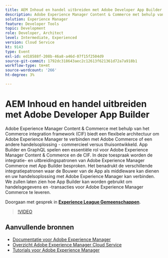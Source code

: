 ```yaml
---
title: AEM Inhoud en handel uitbreiden met Adobe Developer App Builder
description: Adobe Experience Manager Content & Commerce met behulp van het Commerce integration framework (CIF) biedt een flexibele architectuur om Adobe Experience Manager te verbinden met Adobe Commerce of een andere handelsoplossing - commercieel versus thuisontwikkeld. App Builder en GraphQL spelen een essentiële rol voor Adobe Experience Manager Content & Commerce en de CIF. In deze toespraak worden de integratie- en uitbreidingspatronen van Adobe Experience Manager Commerce met App Builder besproken. Het benadrukt de verschillende integratiepatronen waar de Bouwer van de App als middleware kan dienen en uw handelsoplossing met Adobe Experience Manager kan verbinden. We zullen laten zien hoe App Builder kan worden gebruikt om handelsgegevens en -transacties voor Adobe Experience Manager Commerce te leveren.
solution: Experience Manager
feature: Developer Tools
topic: Development
role: Developer, Architect
level: Intermediate, Experienced
version: Cloud Service
kt: 9143
type: Event
exl-id: ed18588f-208b-46a8-a46d-07f15f2504d9
source-git-commit: 1792dc318643aec2c12613f621361d72a7a918b1
workflow-type: tm+mt
source-wordcount: '266'
ht-degree: 3%

---
```


# AEM Inhoud en handel uitbreiden met Adobe Developer App Builder

Adobe Experience Manager Content &amp; Commerce met behulp van het Commerce integration framework (CIF) biedt een flexibele architectuur om Adobe Experience Manager te verbinden met Adobe Commerce of een andere handelsoplossing - commercieel versus thuisontwikkeld. App Builder en GraphQL spelen een essentiële rol voor Adobe Experience Manager Content &amp; Commerce en de CIF. In deze toespraak worden de integratie- en uitbreidingspatronen van Adobe Experience Manager Commerce met App Builder besproken. Het benadrukt de verschillende integratiepatronen waar de Bouwer van de App als middleware kan dienen en uw handelsoplossing met Adobe Experience Manager kan verbinden. We zullen laten zien hoe App Builder kan worden gebruikt om handelsgegevens en -transacties voor Adobe Experience Manager Commerce te leveren.

Doorgaan met gesprek in **[Experience League Gemeenschappen](https://adobe.ly/3om4942)**.

>[!VIDEO](https://video.tv.adobe.com/v/337567/?quality=12&learn=on&hidetitle=true)

## Aanvullende bronnen

- [Documentatie voor Adobe Experience Manager ](https://experienceleague.adobe.com/docs/experience-manager-cloud-service.html)
- [Overzicht Adobe Experience Manager Cloud Service](https://experienceleague.adobe.com/docs/experience-manager-cloud-service/overview/home.html)
- [Tutorials voor Adobe Experience Manager](https://experienceleague.adobe.com/docs/experience-manager-tutorials.html)
